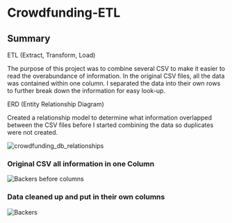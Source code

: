 # Crowdfunding-ETL



##  Summary

ETL (Extract, Transform, Load)

The purpose of this project was to combine several CSV to make it easier to read the overabundance of information. In the original CSV files, all the data was contained within one column. I separated the data into their own rows to further break down the information for easy look-up.  

ERD (Entity Relationship Diagram)

Created a relationship model to determine what information overlapped between the CSV files before I started combining the data so duplicates were not created. 

![crowdfunding_db_relationships](https://user-images.githubusercontent.com/112728628/204105311-256e9c0f-1d33-48c0-a147-97d1b70fce0d.PNG)



### Original CSV  all information in one Column


![Backers before columns](https://user-images.githubusercontent.com/112728628/204105347-17862d83-b282-4b00-b6c2-e16d92e92194.PNG)




### Data cleaned up and put in their own columns     


![Backers](https://user-images.githubusercontent.com/112728628/204105365-8cf24b23-126e-4f00-bd61-df66c6179c08.PNG)

   
